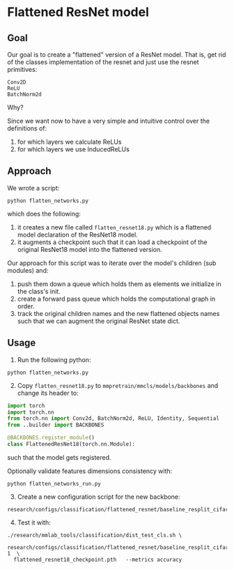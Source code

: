 # Flattened ResNet model

## Goal
Our goal is to create a "flattened" version of a ResNet model. That is, get rid of the classes implementation of the resnet and just use the resnet primitives: 
```shell
Conv2D
ReLU
BatchNorm2d
```
Why?

Since we want now to have a very simple and intuitive control over the definitions of:
1) for which layers we calculate ReLUs
2) for which layers we use InducedReLUs

## Approach
We wrote a script:
```shell
python flatten_networks.py
```
which does the following:
1) it creates a new file called `flatten_resnet18.py` which is a flattened model declaration of the ResNet18 model.
2) it augments a checkpoint such that it can load a checkpoint of the original ResNet18 model into the flattened version.

Our approach for this script was to iterate over the model's children (sub modules) and:
1) push them down a queue which holds them as elements we initialize in the class's init.
2) create a forward pass queue which holds the computational graph in order. 
3) track the original children names and the new flattened objects names such that we can augment the original ResNet state dict.

## Usage
1) Run the following python:
```shell
python flatten_networks.py
```

2) Copy `flatten_resnet18.py` to `mmpretrain/mmcls/models/backbones` and change its header to:
```python 
import torch
import torch.nn
from torch.nn import Conv2d, BatchNorm2d, ReLU, Identity, Sequential
from ..builder import BACKBONES

@BACKBONES.register_module()
class FlattenedResNet18(torch.nn.Module):
```
such that the model gets registered.

Optionally validate features dimensions consistency with:
```shell
python flatten_networks_run.py
```

3) Create a new configuration script for the new backbone:
```shell
research/configs/classification/flattened_resnet/baseline_resplit_cifar100_dataset_flattened_resnet18.py
```
4) Test it with:
```shell
./research/mmlab_tools/classification/dist_test_cls.sh \
  research/configs/classification/flattened_resnet/baseline_resplit_cifar100_dataset_flattened_resnet18.py 1  \
  flattened_resnet18_checkpoint.pth   --metrics accuracy 
```